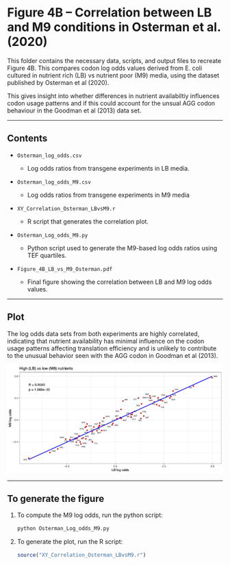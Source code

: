 # Figure 4B – Correlation between LB and M9 conditions in Osterman et al. (2020)

This folder contains the necessary data, scripts, and output files to recreate Figure 4B. This compares codon log odds values derived from E. coli cultured in nutrient rich (LB) vs nutrient poor (M9) media, using the dataset published by Osterman et al (2020).

This gives insight into whether differences in nutrient availabiltiy influences codon usage patterns and if this could account for the unsual AGG codon behaviour in the Goodman et al (2013) data set.

---

## Contents

- `Osterman_log_odds.csv`  
  - Log odds ratios from transgene experiments in LB media.

- `Osterman_log_odds_M9.csv`  
  - Log odds ratios from transgene experiments in M9 media

- `XY_Correlation_Osterman_LBvsM9.r`  
  - R script that generates the correlation plot.

- `Osterman_Log_odds_M9.py`  
  - Python script used to generate the M9-based log odds ratios using TEF quartiles.

- `Figure_4B_LB_vs_M9_Osterman.pdf`  
  - Final figure showing the correlation between LB and M9 log odds values.

---

## Plot

The log odds data sets from both experiments are highly correlated, indicating that nutrient availability has minimal influence on the codon usage patterns affecting translation efficiency and is unlikely to contribute to the unusual behavior seen with the AGG codon in Goodman et al (2013).

![Figure 1](Figure_4B_LB_vs_M9_Osterman.png)

---

## To generate the figure

1. To compute the M9 log odds, run the python script:

    ```bash
    python Osterman_Log_odds_M9.py
    ```

2. To generate the plot, run the R script:

    ```r
    source("XY_Correlation_Osterman_LBvsM9.r")
    ```
